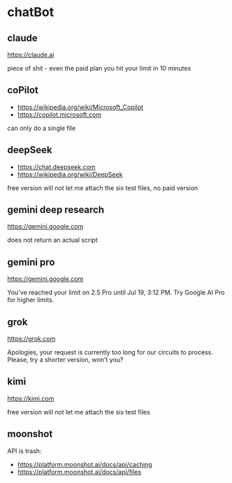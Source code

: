 # chatBot

## claude

https://claude.ai

piece of shit - even the paid plan you hit your limit in 10 minutes

## coPilot

- <https://wikipedia.org/wiki/Microsoft_Copilot>
- https://copilot.microsoft.com

can only do a single file

## deepSeek

- https://chat.deepseek.com
- https://wikipedia.org/wiki/DeepSeek

free version will not let me attach the six test files, no paid version

## gemini deep research

https://gemini.google.com

does not return an actual script

## gemini pro

https://gemini.google.com

You’ve reached your limit on 2.5 Pro until Jul 19, 3:12 PM. Try Google AI Pro
for higher limits.

## grok

https://grok.com

Apologies, your request is currently too long for our circuits to process.
Please, try a shorter version, won't you?

## kimi

https://kimi.com

free version will not let me attach the six test files

## moonshot

API is trash:

- https://platform.moonshot.ai/docs/api/caching
- https://platform.moonshot.ai/docs/api/files
